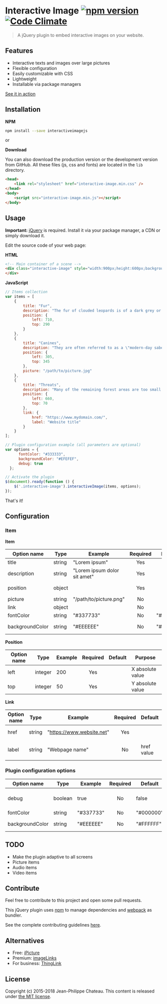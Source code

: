 # Interactive Image [![npm version](https://badge.fury.io/js/interactiveimagejs.svg)](http://badge.fury.io/js/interactiveimagejs) [![Code Climate](https://codeclimate.com/github/jpchateau/Interactive-Image/badges/gpa.svg)](https://codeclimate.com/github/jpchateau/Interactive-Image)

> A jQuery plugin to embed interactive images on your website.

## Features

- Interactive texts and images over large pictures
- Flexible configuration
- Easily customizable with CSS
- Lightweight
- Installable via package managers

[See it in action](https://www.jpchateau.com/demo/interactive-image)

## Installation

**NPM**

```sh
npm install --save interactiveimagejs
```
or 

**Download**

You can also download the production version or the development version from GitHub.
All these files (js, css and fonts) are located in the `lib` directory.

```html
<head>
    <link rel="stylesheet" href="interactive-image.min.css" />
</head>
<body>
    <script src="interactive-image.min.js"></script>
</body>
```

## Usage

**Important:** [jQuery](https://jquery.com/download/) is required.
Install it via your package manager, a CDN or simply download it.

Edit the source code of your web page:

**HTML**

```html
<!-- Main container of a scene -->
<div class="interactive-image" style="width:900px;height:600px;background:url('/path/to/main-image.png');">
</div>
```

**JavaScript**

```javascript
// Items collection
var items = [
    {
        title: "Fur",
        description: "The fur of clouded leopards is of a dark grey or ochreous...",
        position: {
            left: 710,
            top: 290
        }
    },
    {
        title: "Canines",
        description: "They are often referred to as a \"modern-day saber tooth\"...",
        position: {
            left: 305,
            top: 345
        },
        picture: "/path/to/picture.jpg"
    },
    {
        title: "Threats",
        description: "Many of the remaining forest areas are too small to ensure...",
        position: {
            left: 660,
            top: 70
        },
        link: {
            href: "https://www.mydomain.com/",
            label: "Website title"
        }
    }
];

// Plugin configuration example (all parameters are optional)
var options = {
      fontColor: "#333333",
      backgroundColor: "#EFEFEF",
      debug: true
  };

// Activate the plugin
$(document).ready(function () {
    $('.interactive-image').interactiveImage(items, options);
});
```

That's it!

## Configuration

### Item

**Item**

| Option name     | Type    | Example                      | Required | Default   | Purpose          |
| --------------- | ------- | ---------------------------- |:--------:| --------- | ---------------- |
| title           | string  | "Lorem ipsum"                | Yes      |           | Title            |
| description     | string  | "Lorem ipsum dolor sit amet" | Yes      |           | Descriptive text |
| position        | object  |                              | Yes      |           | Marker position  |
| picture         | string  | "/path/to/picture.png"       | No       |           | Illustration     |
| link            | object  |                              | No       |           | HTTP Link        |
| fontColor       | string  | "#337733"                    | No       | "#000000" | Text color       |
| backgroundColor | string  | "#EEEEEE"                    | No       | "#FFFFFF" | Background color |

**Position**

| Option name     | Type    | Example | Required | Default | Purpose          |
| --------------- | ------- | ------- |:--------:| ------- | ---------------- |
| left            | integer | 200     | Yes      |         | X absolute value |
| top             | integer | 50      | Yes      |         | Y absolute value |

**Link**

| Option name     | Type    | Example                         | Required | Default    | Purpose             |
| --------------- | ------- | ------------------------------- |:--------:| ---------- | ------------------- |
| href            | string  | "https://www.website.net"       | Yes      |            | href attribute      |
| label           | string  | "Webpage name"                  | No       | href value | Name of the webpage |

### Plugin configuration options

| Option name     | Type    | Example   | Required | Default   | Purpose                 |
| --------------- | ------- | --------- |:--------:| --------- | ----------------------- |
| debug           | boolean | true      | No       | false     | Logs enabled in console |
| fontColor       | string  | "#337733" | No       | "#000000" | Text color              |
| backgroundColor | string  | "#EEEEEE" | No       | "#FFFFFF" | Background color        |

## TODO

- Make the plugin adaptive to all screens
- Picture items
- Audio items
- Video items


## Contribute

Feel free to contribute to this project and open some pull requests.

This jQuery plugin uses [npm](https://www.npmjs.com/) to manage dependencies and [webpack](https://webpack.js.org/) as bundler.

See the complete contributing guidelines [here](CONTRIBUTING.md).


## Alternatives

* Free: [iPicture](https://github.com/vincicat/jQuery-iPicture)
* Premium: [imageLinks](http://avirtum.com/imagelinks-jquery-plugin/)
* For business: [ThingLink](https://www.thinglink.com/)


## License

Copyright (c) 2015-2018 Jean-Philippe Chateau.
This content is released under [the MIT license](https://github.com/jpchateau/Interactive-Image/blob/master/LICENSE).